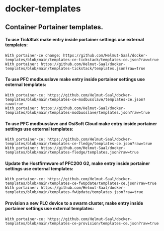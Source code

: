 # docker-templates
<H2>Container Portainer templates.</H2>

<H4>To use TickStak make entry inside portainer settings use external templates:</H4>

~~~
With portainer-ce change: https://github.com/Helmut-Saal/docker-templates/blob/main/templates-ce-tickstack/templates-ce.json?raw=true
With portainer: https://github.com/Helmut-Saal/docker-templates/blob/main/templates-tickstack/templates.json?raw=true
~~~
<H4>To use PFC modbusslave make entry inside portainer settings use external templates:</H4>

~~~  
With portainer-ce: https://github.com/Helmut-Saal/docker-templates/blob/main/templates-ce-modbusslave/templates-ce.json?raw=true 
With portainer: https://github.com/Helmut-Saal/docker-templates/blob/main/templates-modbusslave/templates.json?raw=true
~~~
<H4>To use PFC modbusslave and OsiSoft Cloud make entry inside portainer settings use external templates:</H4>

~~~  
With portainer-ce: https://github.com/Helmut-Saal/docker-templates/blob/main/templates-ce-fledge/templates-ce.json?raw=true 
With portainer: https://github.com/Helmut-Saal/docker-templates/blob/main/templates-fledge/templates.json?raw=true
~~~
<H4>Update the Hostfirmware of PFC200 G2, make entry inside portainer settings use external templates:</H4>

~~~  
With portainer-ce: https://github.com/Helmut-Saal/docker-templates/blob/main/templates-ce-fwUpdate/templates-ce.json?raw=true 
With portainer: https://github.com/Helmut-Saal/docker-templates/blob/main/templates-fwUpdate/templates.json?raw=true
~~~

<H4>Provision a new PLC device to a swarm cluster, make entry inside portainer settings use external templates:</H4>

~~~  
With portainer-ce: https://github.com/Helmut-Saal/docker-templates/blob/main/templates-ce-provision/templates-ce.json?raw=true
~~~
